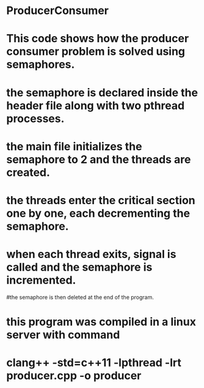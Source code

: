 # ProducerConsumer
# This code shows how the producer consumer problem is solved using semaphores. 
# the semaphore is declared inside the header file along with two pthread processes. 
# the main file initializes the semaphore to 2 and the threads are created.  
# the threads enter the critical section one by one, each decrementing the semaphore. 
# when each thread exits, signal is called and the semaphore is incremented. 
#the semaphore is then deleted at the end of the program.
#
#
# this program was compiled in a linux server with command 
# clang++ -std=c++11 -lpthread -lrt  producer.cpp -o producer 
